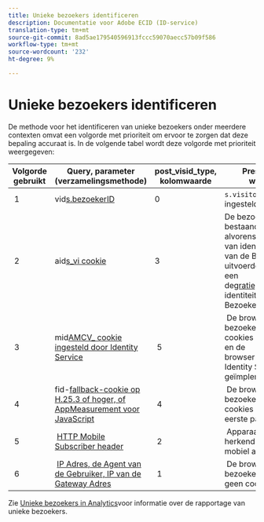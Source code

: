 ```yaml
---
title: Unieke bezoekers identificeren
description: Documentatie voor Adobe ECID (ID-service)
translation-type: tm+mt
source-git-commit: 8ad5ae179540596913fccc59070aecc57b09f586
workflow-type: tm+mt
source-wordcount: '232'
ht-degree: 9%

---
```



# Unieke bezoekers identificeren

De methode voor het identificeren van unieke bezoekers onder meerdere contexten omvat een volgorde met prioriteit om ervoor te zorgen dat deze bepaling accuraat is. In de volgende tabel wordt deze volgorde met prioriteit weergegeven:

| Volgorde gebruikt | Query, parameter (verzamelingsmethode) | post_visid_type, kolomwaarde | Presenteren wanneer |
|---|---|---|---|
|  1  | vid[s.bezoekerID](https://docs.adobe.com/content/help/en/analytics/technotes/visitor-identification.html)  | 0  | `s.visitorID` is ingesteld. |
|  2  | aid[s_vi cookie](https://docs.adobe.com/content/help/en/analytics/technotes/visitor-identification.html)  | 3  | De bezoeker had een bestaand s_vi koekje alvorens u de dienst van identiteitskaart van de Bezoeker uitvoerde, of u hebt een de[gratieperiode](https://docs.adobe.com/content/help/en/id-service/using/reference/analytics-reference/grace-period.html)van identiteitskaart van de Bezoeker gevormd.  |
|  3  | mid[AMCV_ cookie ingesteld door Identity Service](https://docs.adobe.com/content/help/en/id-service/using/home.html)  |  5  |  De browser van de bezoeker accepteert cookies (first-party) en de browser[!UICONTROL Identity Service]wordt geïmplementeerd.  |
|  4  | fid-[fallback-cookie op H.25.3 of hoger, of AppMeasurement voor JavaScript](https://docs.adobe.com/content/help/en/analytics/technotes/visitor-identification.html)  |  4  |  De browser van de bezoeker accepteert cookies (van de eerste partij).  |
|  5  |  [HTTP Mobile Subscriber header](https://docs.adobe.com/content/help/en/analytics/technotes/visitor-identification.html)  |  2  |  Apparaat wordt herkend als een mobiel apparaat.  |
|  6  |  [IP Adres, de Agent van de Gebruiker, IP van de Gateway Adres](https://docs.adobe.com/content/help/en/analytics/technotes/visitor-identification.html)  |  1  |  De browser van de bezoeker accepteert geen cookies. |

Zie [Unieke bezoekers in Analytics](https://docs.adobe.com/content/help/en/analytics/components/variables/dimensions-reports/reports-unique-visitors-v15-dsc.html)voor informatie over de rapportage van unieke bezoekers.

